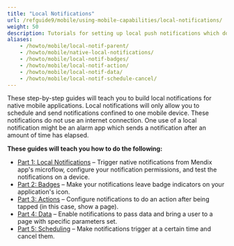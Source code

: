 ```yaml
---
title: "Local Notifications"
url: /refguide9/mobile/using-mobile-capabilities/local-notifications/
weight: 50
description: Tutorials for setting up local push notifications which do not use an internet connection.
aliases:
    - /howto/mobile/local-notif-parent/
    - /howto/mobile/native-local-notifications/
    - /howto/mobile/local-notif-badges/
    - /howto/mobile/local-notif-action/
    - /howto/mobile/local-notif-data/
    - /howto/mobile/local-notif-schedule-cancel/
---
```


These step-by-step guides will teach you to build local notifications for native mobile applications. Local notifications will only allow you to schedule and send notifications confined to one mobile device. These notifications do not use an internet connection. One use of a local notification might be an alarm app which sends a notification after an amount of time has elapsed.

**These guides will teach you how to do the following:**

* [Part 1: Local Notifications](/refguide9/mobile/using-mobile-capabilities/local-notifications/native-local-notifications/) – Trigger native notifications from Mendix app's microflow, configure your notification permissions, and test the notifications on a device.
* [Part 2: Badges](/refguide9/mobile/using-mobile-capabilities/local-notifications/local-notif-badges/) – Make your notifications leave badge indicators on your application's icon.
* [Part 3: Actions](/refguide9/mobile/using-mobile-capabilities/local-notifications/local-notif-action/) – Configure notifications to do an action after being tapped (in this case, show a page).
* [Part 4: Data](/refguide9/mobile/using-mobile-capabilities/local-notifications/local-notif-data/) – Enable notifications to pass data and bring a user to a page with specific parameters set.
* [Part 5: Scheduling](/refguide9/mobile/using-mobile-capabilities/local-notifications/local-notif-schedule-cancel/) – Make notifications trigger at a certain time and cancel them.
